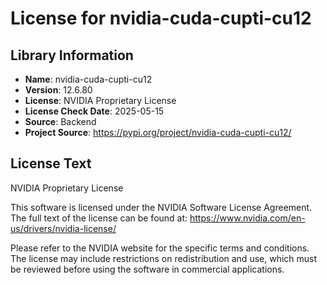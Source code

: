 # License for nvidia-cuda-cupti-cu12

## Library Information
- **Name**: nvidia-cuda-cupti-cu12
- **Version**: 12.6.80
- **License**: NVIDIA Proprietary License
- **License Check Date**: 2025-05-15
- **Source**: Backend
- **Project Source**: https://pypi.org/project/nvidia-cuda-cupti-cu12/

## License Text
NVIDIA Proprietary License

This software is licensed under the NVIDIA Software License Agreement.
The full text of the license can be found at:
https://www.nvidia.com/en-us/drivers/nvidia-license/

Please refer to the NVIDIA website for the specific terms and conditions. The license may include restrictions on redistribution and use, which must be reviewed before using the software in commercial applications.
